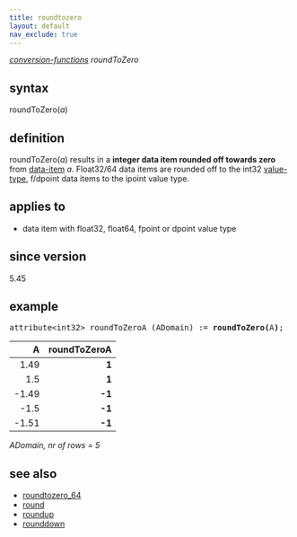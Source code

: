 ```yaml
---
title: roundtozero
layout: default
nav_exclude: true
---
```

*[conversion-functions](conversion-functions) roundToZero*

## syntax

roundToZero(*a*)

## definition

roundToZero(*a*) results in a **integer data item rounded off towards zero** from [data-item](data-item) *a*. Float32/64 data items are rounded off to the int32 [value-type](value-type), f/dpoint data items to the ipoint value type.

## applies to

- data item with float32, float64, fpoint or dpoint value type

## since version

5.45

## example

<pre>
attribute&lt;int32&gt; roundToZeroA (ADomain) := <B>roundToZero(</B>A<B>)</B>;
</pre>

| A     |**roundToZeroA**|
|------:|---------------:|
| 1.49  | **1**          |
| 1.5   | **1**          |
| -1.49 | **-1**         |
| -1.5  | **-1**         |
| -1.51 | **-1**         |

*ADomain, nr of rows = 5*

## see also

- [roundtozero_64](roundtozero_64)
- [round](round)
- [roundup](roundup)
- [rounddown](rounddown)
